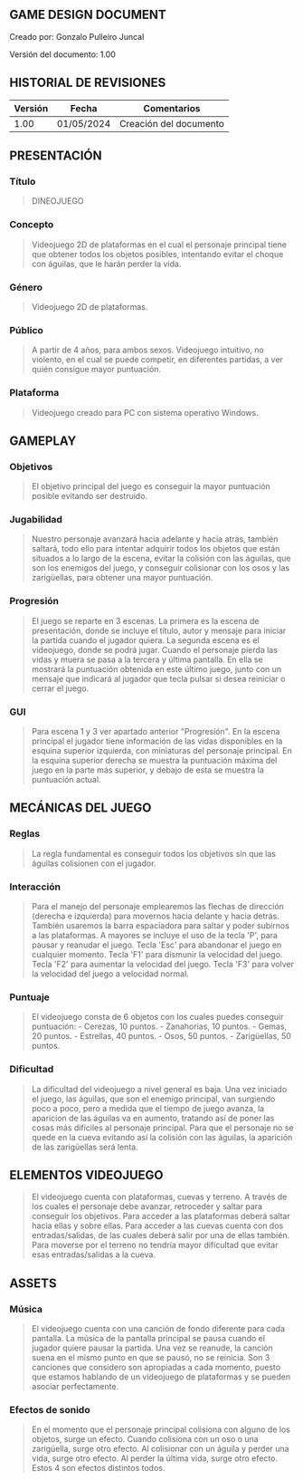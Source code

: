 ## GAME DESIGN DOCUMENT

Creado por:  Gonzalo Pulleiro Juncal 

Versión del documento:  1.00 

## HISTORIAL DE REVISIONES

| Versión | Fecha | Comentarios |
| --- | --- | --- |
| 1.00 |  01/05/2024  | Creación del documento |


## PRESENTACIÓN

### Título

> DINEOJUEGO

### Concepto

> Videojuego 2D de plataformas en el cual el personaje principal tiene que obtener todos los objetos posibles, intentando evitar el choque con águilas, que 
le harán perder la vida. 

### Género

> Videojuego 2D de plataformas.

### Público 

> A partir de 4 años, para ambos sexos. 
> Videojuego intuitivo, no violento, en el cual se puede competir, en diferentes partidas, a ver quién consigue mayor puntuación.

### Plataforma
> Videojuego creado para PC con sistema operativo Windows. 

## GAMEPLAY

### Objetivos

> El objetivo principal del juego es conseguir la mayor puntuación posible evitando ser destruido.

### Jugabilidad

> Nuestro personaje avanzará hacia adelante y hacia atrás, también saltará, todo ello para intentar adquirir todos los objetos que están situados a lo largo de la escena,
evitar la colisión con las águilas, que son los enemigos del juego, y conseguir colisionar con los osos y las zarigüellas, para obtener una mayor puntuación.

### Progresión

> El juego se reparte en 3 escenas. La primera es la escena de presentación, donde se incluye el título, autor y mensaje para iniciar la partida cuando el jugador quiera.
La segunda escena es el videojuego, donde se podrá jugar. Cuando el personaje pierda las vidas y muera se pasa a la tercera y última pantalla. 
En ella se mostrará la puntuación obtenida en este último juego, junto con un mensaje que indicará al jugador que tecla pulsar si desea reiniciar o cerrar el juego.

### GUI

> Para escena 1 y 3 ver apartado anterior "Progresión".
En la escena principal el jugador tiene información de las vidas disponibles en la esquina superior izquierda, con miniaturas del personaje principal.
En la esquina superior derecha se muestra la puntuación máxima del juego en la parte más superior, y debajo de esta se muestra la puntuación actual.


## MECÁNICAS DEL JUEGO

### Reglas

> La regla fundamental es conseguir todos los objetivos sin que las águilas colisionen con el jugador. 

### Interacción

> Para el manejo del personaje emplearemos las flechas de dirección (derecha e izquierda) para movernos hacia delante y hacia detrás. También usaremos la barra espaciadora
para saltar y poder subirnos a las plataformas. 
A mayores se incluye el uso de la tecla 'P', para pausar y reanudar el juego.
Tecla 'Esc' para abandonar el juego en cualquier momento.
Tecla 'F1' para dismunir la velocidad del juego.
Tecla 'F2' para aumentar la velocidad del juego.
Tecla 'F3' para volver la velocidad del juego a velocidad normal.

### Puntuaje

> El videojuego consta de 6 objetos con los cuales puedes conseguir puntuación:
	- Cerezas, 10 puntos.
	- Zanahorias, 10 puntos.
	- Gemas, 20 puntos.
	- Estrellas, 40 puntos.
	- Osos, 50 puntos.
	- Zarigüellas, 50 puntos.

### Dificultad

> La dificultad del videojuego a nivel general es baja.
Una vez iniciado el juego, las águilas, que son el enemigo principal, van surgiendo poco a poco, pero a medida que el tiempo de juego avanza, 
la aparicion de las águilas va en aumento, tratando así de poner las cosas más difíciles al personaje principal.
Para que el personaje no se quede en la cueva evitando así la colisión con las águilas, la aparición de las zarigüellas será lenta. 

## ELEMENTOS VIDEOJUEGO

> El videojuego cuenta con plataformas, cuevas y terreno. A través de los cuales el personaje debe avanzar, retroceder y saltar para conseguir los objetivos.
Para acceder a las plataformas deberá saltar hacia ellas y sobre ellas. Para acceder a las cuevas cuenta con dos entradas/salidas, de las cuales deberá salir 
por una de ellas también. Para moverse por el terreno no tendría mayor dificultad que evitar esas entradas/salidas a la cueva.

## ASSETS

### Música

> El videojuego cuenta con una canción de fondo diferente para cada pantalla. 
La música de la pantalla principal se pausa cuando el jugador quiere pausar la partida. Una vez se reanude, la canción suena en el mismo punto en que se pausó, no se reinicia.
Son 3 canciones que considero son apropiadas a cada momento, puesto que estamos hablando de un videojuego de plataformas y se pueden asociar perfectamente. 

### Efectos de sonido

> En el momento que el personaje principal colisiona con alguno de los objetos, surge un efecto.
Cuando colisiona con un oso o una zarigüella, surge otro efecto.
Al colisionar con un águila y perder una vida, surge otro efecto.
Al perder la última vida, surge otro efecto.
Estos 4 son efectos distintos todos. 